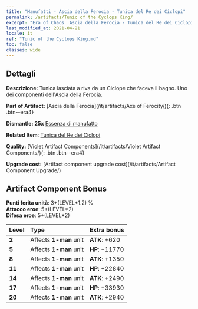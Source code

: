```yaml
---
title: "Manufatti - Ascia della Ferocia - Tunica del Re dei Ciclopi"
permalink: /artifacts/Tunic of the Cyclops King/
excerpt: "Era of Chaos  Ascia della Ferocia - Tunica del Re dei Ciclopi. Tunica lasciata a riva da un Ciclope che faceva il bagno. Uno dei componenti dell'Ascia della Ferocia."
last_modified_at: 2021-04-21
locale: it
ref: "Tunic of the Cyclops King.md"
toc: false
classes: wide
---
```




## Dettagli

 **Descrizione:** Tunica lasciata a riva da un Ciclope che faceva il bagno. Uno dei componenti dell'Ascia della Ferocia.

 **Part of Artifact:** [Ascia della Ferocia](/it/artifacts/Axe of Ferocity/){: .btn .btn--era4}

 **Dismantle: 25x** [Essenza di manufatto](/it/Items/con_905/)

 **Related Item**: [Tunica del Re dei Ciclopi](/it/Items/art_128/)

 **Quality:** [Violet Artifact Components](/it/artifacts/Violet Artifact Components/){: .btn .btn--era4}

 **Upgrade cost:** [Artifact component upgrade cost](/it/artifacts/Artifact Component Upgrade/)

## Artifact Component Bonus

  **Punti ferita unità**: 3+(LEVEL\*1.2) %<br/>**Attacco eroe**: 5+(LEVEL\*2)<br/>**Difesa eroe**: 5+(LEVEL\*2)

  |  Level  | Type |    Extra bonus  | 
  |:--------|:-----|:----------------| 
  | **2** | Affects **1-man** unit | **ATK**: +620 | 
  | **5** | Affects **1-man** unit | **HP**: +11770 | 
  | **8** | Affects **1-man** unit | **ATK**: +1350 | 
  | **11** | Affects **1-man** unit | **HP**: +22840 | 
  | **14** | Affects **1-man** unit | **ATK**: +2490 | 
  | **17** | Affects **1-man** unit | **HP**: +33930 | 
  | **20** | Affects **1-man** unit | **ATK**: +2940 | 
